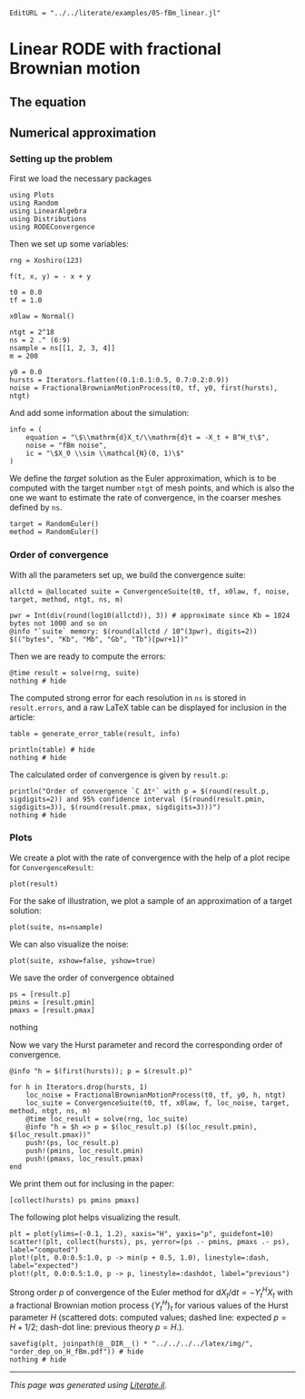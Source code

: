 ```@meta
EditURL = "../../literate/examples/05-fBm_linear.jl"
```

# Linear RODE with fractional Brownian motion

## The equation

## Numerical approximation

### Setting up the problem

First we load the necessary packages

````@example 05-fBm_linear
using Plots
using Random
using LinearAlgebra
using Distributions
using RODEConvergence
````

Then we set up some variables:

````@example 05-fBm_linear
rng = Xoshiro(123)

f(t, x, y) = - x + y

t0 = 0.0
tf = 1.0

x0law = Normal()

ntgt = 2^18
ns = 2 .^ (6:9)
nsample = ns[[1, 2, 3, 4]]
m = 200

y0 = 0.0
hursts = Iterators.flatten((0.1:0.1:0.5, 0.7:0.2:0.9))
noise = FractionalBrownianMotionProcess(t0, tf, y0, first(hursts), ntgt)
````

And add some information about the simulation:

````@example 05-fBm_linear
info = (
    equation = "\$\\mathrm{d}X_t/\\mathrm{d}t = -X_t + B^H_t\$",
    noise = "fBm noise",
    ic = "\$X_0 \\sim \\mathcal{N}(0, 1)\$"
)
````

We define the *target* solution as the Euler approximation, which is to be computed with the target number `ntgt` of mesh points, and which is also the one we want to estimate the rate of convergence, in the coarser meshes defined by `ns`.

````@example 05-fBm_linear
target = RandomEuler()
method = RandomEuler()
````

### Order of convergence

With all the parameters set up, we build the convergence suite:

````@example 05-fBm_linear
allctd = @allocated suite = ConvergenceSuite(t0, tf, x0law, f, noise, target, method, ntgt, ns, m)

pwr = Int(div(round(log10(allctd)), 3)) # approximate since Kb = 1024 bytes not 1000 and so on
@info "`suite` memory: $(round(allctd / 10^(3pwr), digits=2)) $(("bytes", "Kb", "Mb", "Gb", "Tb")[pwr+1])"
````

Then we are ready to compute the errors:

````@example 05-fBm_linear
@time result = solve(rng, suite)
nothing # hide
````

The computed strong error for each resolution in `ns` is stored in `result.errors`, and a raw LaTeX table can be displayed for inclusion in the article:

````@example 05-fBm_linear
table = generate_error_table(result, info)

println(table) # hide
nothing # hide
````

The calculated order of convergence is given by `result.p`:

````@example 05-fBm_linear
println("Order of convergence `C Δtᵖ` with p = $(round(result.p, sigdigits=2)) and 95% confidence interval ($(round(result.pmin, sigdigits=3)), $(round(result.pmax, sigdigits=3)))")
nothing # hide
````

### Plots

We create a plot with the rate of convergence with the help of a plot recipe for `ConvergenceResult`:

````@example 05-fBm_linear
plot(result)
````

For the sake of illustration, we plot a sample of an approximation of a target solution:

````@example 05-fBm_linear
plot(suite, ns=nsample)
````

We can also visualize the noise:

````@example 05-fBm_linear
plot(suite, xshow=false, yshow=true)
````

We save the order of convergence obtained

````@example 05-fBm_linear
ps = [result.p]
pmins = [result.pmin]
pmaxs = [result.pmax]
````

nothing

Now we vary the Hurst parameter and record the corresponding order of convergence.

````@example 05-fBm_linear
@info "h = $(first(hursts)); p = $(result.p)"

for h in Iterators.drop(hursts, 1)
    loc_noise = FractionalBrownianMotionProcess(t0, tf, y0, h, ntgt)
    loc_suite = ConvergenceSuite(t0, tf, x0law, f, loc_noise, target, method, ntgt, ns, m)
    @time loc_result = solve(rng, loc_suite)
    @info "h = $h => p = $(loc_result.p) ($(loc_result.pmin), $(loc_result.pmax))"
    push!(ps, loc_result.p)
    push!(pmins, loc_result.pmin)
    push!(pmaxs, loc_result.pmax)
end
````

We print them out for inclusing in the paper:

````@example 05-fBm_linear
[collect(hursts) ps pmins pmaxs]
````

The following plot helps visualizing the result.

````@example 05-fBm_linear
plt = plot(ylims=(-0.1, 1.2), xaxis="H", yaxis="p", guidefont=10)
scatter!(plt, collect(hursts), ps, yerror=(ps .- pmins, pmaxs .- ps), label="computed")
plot!(plt, 0.0:0.5:1.0, p -> min(p + 0.5, 1.0), linestyle=:dash, label="expected")
plot!(plt, 0.0:0.5:1.0, p -> p, linestyle=:dashdot, label="previous")
````

Strong order $p$ of convergence of the Euler method for $\mathrm{d}X_t/\mathrm{d}t = - Y_t^H X_t$ with a fractional Brownian motion process $\{Y_t^H\}_t$ for various values of the Hurst parameter $H$ (scattered dots: computed values; dashed line: expected $p = H + 1/2;$ dash-dot line: previous theory $p = H.$).

````@example 05-fBm_linear
savefig(plt, joinpath(@__DIR__() * "../../../../latex/img/", "order_dep_on_H_fBm.pdf")) # hide
nothing # hide
````

---

*This page was generated using [Literate.jl](https://github.com/fredrikekre/Literate.jl).*

